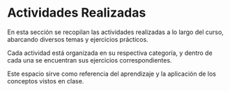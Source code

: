 # Actividades Realizadas

En esta sección se recopilan las actividades realizadas a lo largo del curso, abarcando diversos temas y ejercicios prácticos. 

Cada actividad está organizada en su respectiva categoría, y dentro de cada una se encuentran sus ejercicios correspondientes.

Este espacio sirve como referencia del aprendizaje y la aplicación de los conceptos vistos en clase.
